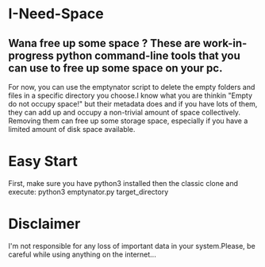 # I-Need-Space
Wana free up some space ?
These are work-in-progress python command-line tools that you can use to free up some space on your pc.
--------------------------------------------------------------------------------------------------
For now, you can use the emptynator script to delete the empty folders and files in a specific directory you choose.I know what you are thinkin "Empty do not occupy space!" but their metadata does and if you have lots of them, they can add up and occupy a non-trivial amount of space collectively. Removing them can free up some storage space, especially if you have a limited amount of disk space available.

# Easy Start
First, make sure you have python3 installed then the classic clone and execute:
python3 emptynator.py target_directory

# Disclaimer
I'm not responsible for any loss of important data in your system.Please, be careful while using anything on the internet...
